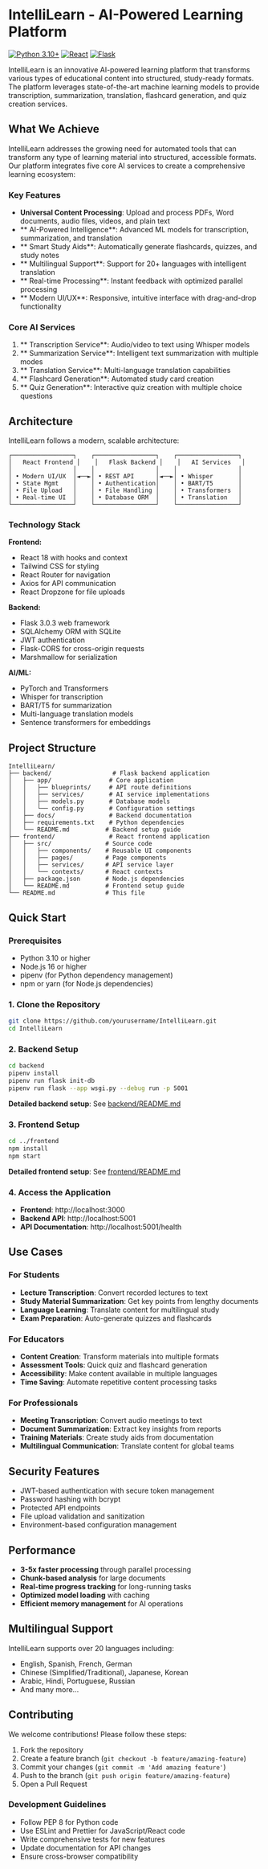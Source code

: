 #  IntelliLearn - AI-Powered Learning Platform

[![Python 3.10+](https://img.shields.io/badge/python-3.10+-blue.svg)](https://www.python.org/downloads/)
[![React](https://img.shields.io/badge/react-18.2.0-blue.svg)](https://reactjs.org/)
[![Flask](https://img.shields.io/badge/flask-3.0.3-green.svg)](https://flask.palletsprojects.com/)

IntelliLearn is an innovative AI-powered learning platform that transforms various types of educational content into structured, study-ready formats. The platform leverages state-of-the-art machine learning models to provide transcription, summarization, translation, flashcard generation, and quiz creation services.

##  What We Achieve

IntelliLearn addresses the growing need for automated tools that can transform any type of learning material into structured, accessible formats. Our platform integrates five core AI services to create a comprehensive learning ecosystem:

###  Key Features

- **Universal Content Processing**: Upload and process PDFs, Word documents, audio files, videos, and plain text
- ** AI-Powered Intelligence**: Advanced ML models for transcription, summarization, and translation
- ** Smart Study Aids**: Automatically generate flashcards, quizzes, and study notes
- ** Multilingual Support**: Support for 20+ languages with intelligent translation
- ** Real-time Processing**: Instant feedback with optimized parallel processing
- ** Modern UI/UX**: Responsive, intuitive interface with drag-and-drop functionality

###  Core AI Services

1. ** Transcription Service**: Audio/video to text using Whisper models
2. ** Summarization Service**: Intelligent text summarization with multiple modes
3. ** Translation Service**: Multi-language translation capabilities
4. ** Flashcard Generation**: Automated study card creation
5. ** Quiz Generation**: Interactive quiz creation with multiple choice questions

##  Architecture

IntelliLearn follows a modern, scalable architecture:

```
┌─────────────────┐    ┌─────────────────┐    ┌─────────────────┐
│   React Frontend │    │   Flask Backend │    │   AI Services   │
│                 │    │                 │    │                 │
│ • Modern UI/UX  │◄──►│ • REST API      │◄──►│ • Whisper       │
│ • State Mgmt    │    │ • Authentication│    │ • BART/T5       │
│ • File Upload   │    │ • File Handling │    │ • Transformers  │
│ • Real-time UI  │    │ • Database ORM  │    │ • Translation   │
└─────────────────┘    └─────────────────┘    └─────────────────┘
```

### Technology Stack

**Frontend:**
- React 18 with hooks and context
- Tailwind CSS for styling
- React Router for navigation
- Axios for API communication
- React Dropzone for file uploads

**Backend:**
- Flask 3.0.3 web framework
- SQLAlchemy ORM with SQLite
- JWT authentication
- Flask-CORS for cross-origin requests
- Marshmallow for serialization

**AI/ML:**
- PyTorch and Transformers
- Whisper for transcription
- BART/T5 for summarization
- Multi-language translation models
- Sentence transformers for embeddings

##  Project Structure

```
IntelliLearn/
├── backend/                 # Flask backend application
│   ├── app/                # Core application
│   │   ├── blueprints/     # API route definitions
│   │   ├── services/       # AI service implementations
│   │   ├── models.py       # Database models
│   │   └── config.py       # Configuration settings
│   ├── docs/               # Backend documentation
│   ├── requirements.txt    # Python dependencies
│   └── README.md          # Backend setup guide
├── frontend/               # React frontend application
│   ├── src/               # Source code
│   │   ├── components/    # Reusable UI components
│   │   ├── pages/         # Page components
│   │   ├── services/      # API service layer
│   │   └── contexts/      # React contexts
│   ├── package.json       # Node.js dependencies
│   └── README.md          # Frontend setup guide
└── README.md              # This file
```

##  Quick Start

### Prerequisites

- Python 3.10 or higher
- Node.js 16 or higher
- pipenv (for Python dependency management)
- npm or yarn (for Node.js dependencies)

### 1. Clone the Repository

```bash
git clone https://github.com/yourusername/IntelliLearn.git
cd IntelliLearn
```

### 2. Backend Setup

```bash
cd backend
pipenv install
pipenv run flask init-db
pipenv run flask --app wsgi.py --debug run -p 5001
```

 **Detailed backend setup**: See [backend/README.md](backend/README.md)

### 3. Frontend Setup

```bash
cd ../frontend
npm install
npm start
```

**Detailed frontend setup**: See [frontend/README.md](frontend/README.md)

### 4. Access the Application

- **Frontend**: http://localhost:3000
- **Backend API**: http://localhost:5001
- **API Documentation**: http://localhost:5001/health

##  Use Cases

### For Students
- **Lecture Transcription**: Convert recorded lectures to text
- **Study Material Summarization**: Get key points from lengthy documents
- **Language Learning**: Translate content for multilingual study
- **Exam Preparation**: Auto-generate quizzes and flashcards

### For Educators
- **Content Creation**: Transform materials into multiple formats
- **Assessment Tools**: Quick quiz and flashcard generation
- **Accessibility**: Make content available in multiple languages
- **Time Saving**: Automate repetitive content processing tasks

### For Professionals
- **Meeting Transcription**: Convert audio meetings to text
- **Document Summarization**: Extract key insights from reports
- **Training Materials**: Create study aids from documentation
- **Multilingual Communication**: Translate content for global teams

##  Security Features

- JWT-based authentication with secure token management
- Password hashing with bcrypt
- Protected API endpoints
- File upload validation and sanitization
- Environment-based configuration management

##  Performance

- **3-5x faster processing** through parallel processing
- **Chunk-based analysis** for large documents
- **Real-time progress tracking** for long-running tasks
- **Optimized model loading** with caching
- **Efficient memory management** for AI operations

##  Multilingual Support

IntelliLearn supports over 20 languages including:
- English, Spanish, French, German
- Chinese (Simplified/Traditional), Japanese, Korean
- Arabic, Hindi, Portuguese, Russian
- And many more...

##  Contributing

We welcome contributions! Please follow these steps:

1. Fork the repository
2. Create a feature branch (`git checkout -b feature/amazing-feature`)
3. Commit your changes (`git commit -m 'Add amazing feature'`)
4. Push to the branch (`git push origin feature/amazing-feature`)
5. Open a Pull Request

### Development Guidelines

- Follow PEP 8 for Python code
- Use ESLint and Prettier for JavaScript/React code
- Write comprehensive tests for new features
- Update documentation for API changes
- Ensure cross-browser compatibility
